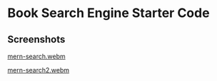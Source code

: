 # Book Search Engine Starter Code

## Screenshots
[mern-search.webm](https://github.com/jmaduafo/MERN-Book-Search-Engine/assets/87540591/e94be893-bcf7-4098-8fa7-36f93a96c55b)

[mern-search2.webm](https://github.com/jmaduafo/MERN-Book-Search-Engine/assets/87540591/9a23e928-752b-4bbf-905b-bfbb7742f8f0)


